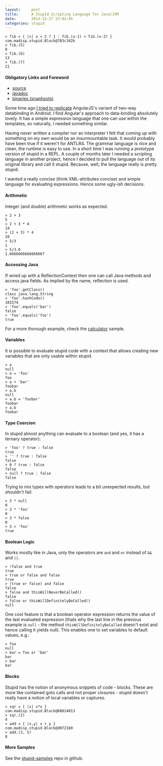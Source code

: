 ```yaml
---
layout:     post
title:      A Stupid Scripting Language for Java/JVM
date:       2013-12-27 23:02:45
categories: stupid
---
```


```
> fib = { |x| x < 2 ? 1 : fib.(x-1) + fib.(x-2) }
com.madisp.stupid.Block@783c342b
> fib.(5)
8
> fib.(6)
13
> fib.(7)
21
```

#### Obligatory Links and Foreword

* [source](https://github.com/madisp/stupid)
* [javadoc](http://madisp.com/javadoc/stupid)
* [binaries (snaphsots)](https://oss.sonatype.org/content/repositories/snapshots/com/madisp/stupid/stupid/)

Some time ago [I tried to replicate](https://github.com/madisp/bad) AngularJS's variant of two-way databinding in Android. I find Angular's approach to data-binding absolutely lovely. It has a simple expression language that one can use within the templates, so naturally, I needed something similar.

Having never written a compiler nor an interpreter I felt that coming up with something on my own would be an insurmountable task. It would probably have been true if it weren't for ANTLR4. The grammar language is nice and clean, the runtime is easy to use. In a short time I was running a prototype version of stupid in a REPL. A couple of months later I needed a scripting language in another project, hence I decided to pull the language out of its original library and call it stupid. Because, well, the language really is pretty stupid.

I wanted a really concise (think XML-attributes concise) and simple language for evaluating expressions. Hence some ugly-ish decisions.

#### Arithmetic

Integer (and double) arithmetic works as expected.

```
> 2 + 3
5
> 2 + 3 * 4
14
> (2 + 3) * 4
20
> 5/3
1
> 5/3.0
1.6666666666666667
```

#### Accessing Java

If wired up with a ReflectionContext then one can call Java methods and access java fields. As implied by the name, reflection is used.

```
> 'foo'.getClass()
class java.lang.String
> 'foo'.hashCode()
101574
> 'foo'.equals('bar')
false
> 'foo'.equals('foo')
true
```

For a more thorough example, check the [calculator](https://github.com/madisp/stupid-samples/blob/master/src/main/java/com/madisp/stubid/sample/Calculator.java) sample.

#### Variables

It is possible to evaluate stupid code with a context that allows creating new variables that are only usable within stupid.

```
> a
null
> a = 'foo'
foo
> a + 'bar'
foobar
> a.b
null
> a.b = 'foobar'
foobar
> a.b
foobar
```

#### Type Coercion

In stupid almost anything can evaluate to a boolean (and yes, it has a ternary operator):

```
> 'foo' ? true : false
true
> '' ? true : false
false
> 0 ? true : false
false
> null ? true : false
false
```

Trying to mix types with operators leads to a bit unexpected results, but shouldn't fail:

```
> 3 * null
0
> 3 * 'foo'
0
> 3 * false
0
> 3 > 'foo'
true
```

#### Boolean Logic

Works mostly like in Java, only the operators are `and` and `or` instead of `&&` and `||`.

```
> !false and true
true
> true or false and false
true
> (true or false) and false
false
> false and thisWillNeverBeCalled()
false
> false or thisWillDefinitelyBeCalled()
null
```

One cool feature is that a boolean operator expression returns the value of the last evaluated expression (thats why the last line in the previous example is `null` - the method `thisWillDefinitelyBeCalled` doesn't exist and hence calling it yields null). This enables one to set variables to default values, e.g.:

```
> foo
null
> bar = foo or 'bar'
bar
> bar
bar
```

#### Blocks

Stupid has the notion of anonymous snippets of code - blocks. These are more like contained goto calls and not proper closures - stupid doesn't really have a notion of local variables or captures.

```
> sqr = { |x| x*x }
com.madisp.stupid.Block@68814013
> sqr.(2)
4
> add = { |x,y| x + y }
com.madisp.stupid.Block@d0721b0
> add.(3, 5)
8
```

#### More Samples

See the [stupid-samples](https://github.com/madisp/stupid-samples) repo in github.

